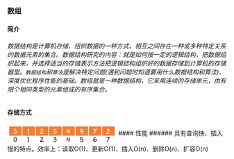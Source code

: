 ### 数组
#### 简介
###### 数据结构是计算机存储、组织数据的一种方式，相互之间存在一种或多种特定关系的数据元素的集合。数据结构研究的内容：就是如何按一定的逻辑结构，把数据组织起来，并选择适当的存储表示方法把逻辑结构组织好的数据存储到计算机的存储器里。`数据结构`和`算法`是解决特定问题(遇到问题时知道要用什么数据结构和算法)、深度优化程序性能的基础。数组就是一种数据结构，它采用连续的存储单元，由有限个相同类型的元素组成的有序集合。
#### 存储方式
<img src="/img/数组.png" width = "50%" height = "30%" alt="图片名称" align=center />
#### 性能
###### 具有查询快、插入慢的特点。效率上：读取O(1)、更新O(1)、插入O(n)、删除O(n)、扩容O(n)
